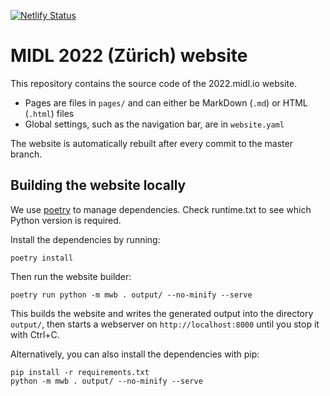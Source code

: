 [![Netlify Status](https://api.netlify.com/api/v1/badges/5592bb2f-ae3d-495f-b75a-719705f45598/deploy-status)](https://app.netlify.com/sites/midl-2022-b62a7a/deploys)

# MIDL 2022 (Zürich) website

This repository contains the source code of the 2022.midl.io website.

* Pages are files in `pages/` and can either be MarkDown (`.md`) or HTML (`.html`) files
* Global settings, such as the navigation bar, are in `website.yaml`

The website is automatically rebuilt after every commit to the master branch.

## Building the website locally

We use [poetry](https://python-poetry.org/) to manage dependencies. Check runtime.txt to see which Python version is required.

Install the dependencies by running:

```
poetry install
```

Then run the website builder:

```
poetry run python -m mwb . output/ --no-minify --serve
```

This builds the website and writes the generated output into the directory `output/`, then starts a webserver on
`http://localhost:8000` until you stop it with Ctrl+C.

Alternatively, you can also install the dependencies with pip:

```
pip install -r requirements.txt
python -m mwb . output/ --no-minify --serve
```
